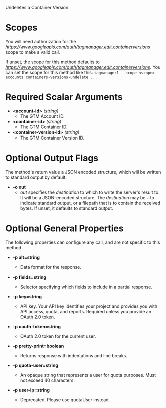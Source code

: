 Undeletes a Container Version.
# Scopes

You will need authorization for the *https://www.googleapis.com/auth/tagmanager.edit.containerversions* scope to make a valid call.

If unset, the scope for this method defaults to *https://www.googleapis.com/auth/tagmanager.edit.containerversions*.
You can set the scope for this method like this: `tagmanager1 --scope <scope> accounts containers-versions-undelete ...`
# Required Scalar Arguments
* **&lt;account-id&gt;** *(string)*
    - The GTM Account ID.
* **&lt;container-id&gt;** *(string)*
    - The GTM Container ID.
* **&lt;container-version-id&gt;** *(string)*
    - The GTM Container Version ID.

# Optional Output Flags

The method's return value a JSON encoded structure, which will be written to standard output by default.

* **-o out**
    - *out* specifies the *destination* to which to write the server's result to.
      It will be a JSON-encoded structure.
      The *destination* may be `-` to indicate standard output, or a filepath that is to contain the received bytes.
      If unset, it defaults to standard output.
# Optional General Properties

The following properties can configure any call, and are not specific to this method.

* **-p alt=string**
    - Data format for the response.

* **-p fields=string**
    - Selector specifying which fields to include in a partial response.

* **-p key=string**
    - API key. Your API key identifies your project and provides you with API access, quota, and reports. Required unless you provide an OAuth 2.0 token.

* **-p oauth-token=string**
    - OAuth 2.0 token for the current user.

* **-p pretty-print=boolean**
    - Returns response with indentations and line breaks.

* **-p quota-user=string**
    - An opaque string that represents a user for quota purposes. Must not exceed 40 characters.

* **-p user-ip=string**
    - Deprecated. Please use quotaUser instead.

